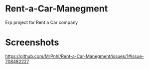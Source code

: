 # Rent-a-Car-Manegment
Erp project for Rent a Car company

# Screenshots
https://github.com/MrPnhl/Rent-a-Car-Manegment/issues/1#issue-708482227
